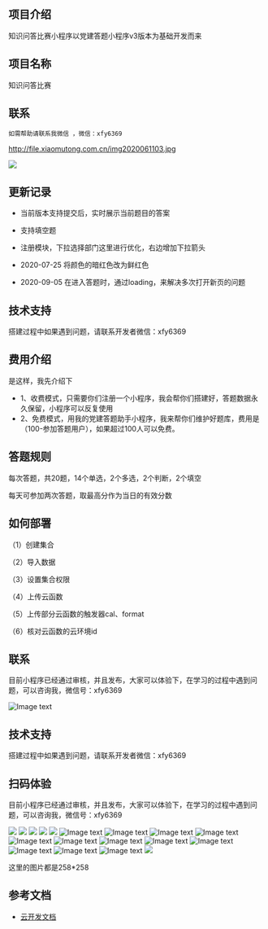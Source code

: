 ## 项目介绍

   知识问答比赛小程序以党建答题小程序v3版本为基础开发而来
   
## 项目名称

知识问答比赛
   
  
## 联系
    如需帮助请联系我微信 ，微信：xfy6369
http://file.xiaomutong.com.cn/img2020061103.jpg


![](https://images.gitee.com/uploads/images/2020/0803/224209_de670646_1307964.jpeg)


## 更新记录

+ 当前版本支持提交后，实时展示当前题目的答案
+ 支持填空题
+ 注册模块，下拉选择部门这里进行优化，右边增加下拉箭头
+ 2020-07-25 将颜色的暗红色改为鲜红色

+ 2020-09-05
  在进入答题时，通过loading，来解决多次打开新页的问题
## 技术支持

搭建过程中如果遇到问题，请联系开发者微信：xfy6369

## 费用介绍
是这样，我先介绍下
+ 1、收费模式，只需要你们注册一个小程序，我会帮你们搭建好，答题数据永久保留，小程序可以反复使用
+ 2、免费模式，用我的党建答题助手小程序，我来帮你们维护好题库，费用是（100-参加答题用户），如果超过100人可以免费。

## 答题规则

   每次答题，共20题，14个单选，2个多选，2个判断，2个填空

   每天可参加两次答题，取最高分作为当日的有效分数   

## 如何部署
（1）创建集合

（2）导入数据

（3）设置集合权限

（4）上传云函数

（5）上传部分云函数的触发器cal、format

（6）核对云函数的云环境id

## 联系

目前小程序已经通过审核，并且发布，大家可以体验下，在学习的过程中遇到问题，可以咨询我，微信号：xfy6369

![Image text]( https://s1.ax1x.com/2020/08/03/adKjYR.jpg)

## 技术支持

搭建过程中如果遇到问题，请联系开发者微信：xfy6369

## 扫码体验

目前小程序已经通过审核，并且发布，大家可以体验下，在学习的过程中遇到问题，可以咨询我，微信号：xfy6369

![](https://images.gitee.com/uploads/images/2020/0806/102759_d425f9e2_1307964.png)
![](https://s1.ax1x.com/2020/08/06/acMsm9.png)
![](https://images.gitee.com/uploads/images/2020/0623/205607_bd546c5e_1307964.png)
![](https://images.gitee.com/uploads/images/2020/0623/205607_6cce2088_1307964.jpeg)
![](https://images.gitee.com/uploads/images/2020/0623/205607_830f291b_1307964.jpeg)
![Image text]( https://s1.ax1x.com/2020/05/26/tiVeP0.jpg)
![Image text]( https://s1.ax1x.com/2020/03/28/GAACKU.jpg)
![Image text]( https://s1.ax1x.com/2020/03/28/GAAe8x.jpg)
![Image text]( https://s1.ax1x.com/2020/03/28/GAAYGt.jpg)
![Image text]( https://s1.ax1x.com/2020/03/28/GAAaM8.jpg)
![Image text]( https://s1.ax1x.com/2020/03/28/GAARMT.jpg)
![Image text]( https://s1.ax1x.com/2020/03/28/GAkz80.jpg)
![Image text]( https://s1.ax1x.com/2020/03/30/GmlB6O.jpg)
![Image text]( https://s1.ax1x.com/2020/03/30/Gm1MEd.jpg)
![Image text]( https://s1.ax1x.com/2020/03/31/GMIP0I.jpg)
![Image text]( http://file.xiaomutong.com.cn/IMG_9982%2820200409-201318%29.jpg)
![Image text]( https://s1.ax1x.com/2020/05/04/YCzcss.jpg)
![](https://images.gitee.com/uploads/images/2020/0806/102924_c09a5bae_1307964.png)






这里的图片都是258*258





## 参考文档

- [云开发文档](https://developers.weixin.qq.com/miniprogram/dev/wxcloud/basis/getting-started.html)

